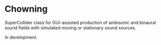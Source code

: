 # Chowning
SuperCollider class for GUI-assisted production of ambisonic and binaural sound fields with simulated moving or stationary sound sources. 

In development.
